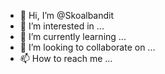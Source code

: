 - 👋 Hi, I’m @Skoalbandit
- 👀 I’m interested in ...
- 🌱 I’m currently learning ...
- 💞️ I’m looking to collaborate on ...
- 📫 How to reach me ...

<!---
Skoalbandit/Skoalbandit is a ✨ special ✨ repository because its `README.md` (this file) appears on your GitHub profile.
You can click the Preview link to take a look at your changes.
--->
